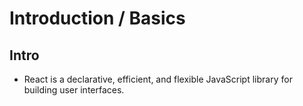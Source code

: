 # Introduction / Basics

## Intro

- React is a declarative, efficient, and flexible JavaScript library for building user interfaces.